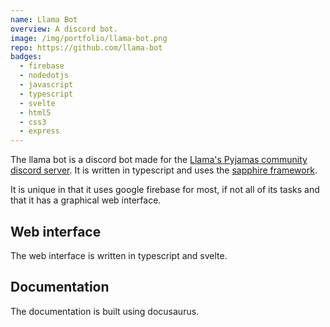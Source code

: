 ```yaml
---
name: Llama Bot
overview: A discord bot.
image: /img/portfolio/llama-bot.png
repo: https://github.com/llama-bot
badges:
  - firebase
  - nodedotjs
  - javascript
  - typescript
  - svelte
  - html5
  - css3
  - express
---
```


The llama bot is a discord bot made for the [Llama's Pyjamas community discord server](discord.gg/2fsar34APa).
It is written in typescript and uses the [sapphire framework](https://sapphirejs.dev).

It is unique in that it uses google firebase for most, if not all of its tasks and that it has a graphical web interface.

## Web interface

The web interface is written in typescript and svelte.

## Documentation

The documentation is built using docusaurus.
